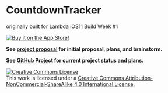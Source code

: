 # CountdownTracker
originally built for Lambda iOS11 Build Week #1

<a href="https://apps.apple.com/us/app/super-countdown-tracker/id1484864299?ls=1" >
  <img src="http://jonbash.com/assets/images/appstoredownload.svg" alt="Buy it on the App Store!" />
</a>

**See [project proposal](https://github.com/jonbash/ios-build-sprint-project-proposal) for initial proposal, plans, and brainstorm.**

**See [GitHub Project](https://github.com/jonbash/CountdownTracker/projects/1) for current project status and plans.**

<a rel="license" href="http://creativecommons.org/licenses/by-nc-sa/4.0/"><img alt="Creative Commons License" style="border-width:0" src="https://i.creativecommons.org/l/by-nc-sa/4.0/88x31.png" /></a><br />This work is licensed under a <a rel="license" href="http://creativecommons.org/licenses/by-nc-sa/4.0/">Creative Commons Attribution-NonCommercial-ShareAlike 4.0 International License</a>.
